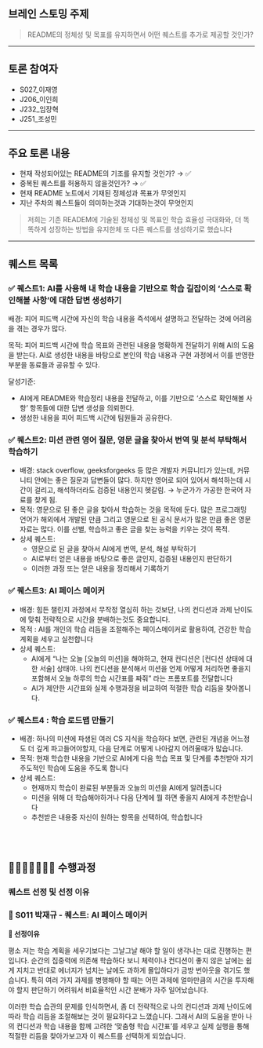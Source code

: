 ## 브레인 스토밍 주제

> README의 정체성 및 목표를 유지하면서 어떤 퀘스트를 추가로 제공할 것인가?
> 

---

## 토론 참여자

- S027_이재영
- J206_이인희
- J232_임장혁
- J251_조성민

---

## 주요 토론 내용

- 현재 작성되어있는 README의 기조를 유지할 것인가? → ✅
- 중복된 퀘스트를 허용하지 않을것인가? → ✅
- 현재 README 노트에서 기재된 정체성과 목표가 무엇인지
- 지난 주차의 퀘스트들이 의미하는것과 기대하는것이 무엇인지

> 저희는 기존 READEM에 기술된 정체성 및 목표인 학습 효율성 극대화와, 더 똑똑하게 성장하는 방법을 유지한체 또 다른 퀘스트를 생성하기로 했습니다
> 

---

## 퀘스트 목록

### ✅ 퀘스트1: AI를 사용해 내 학습 내용을 기반으로 학습 길잡이의 ‘스스로 확인해볼 사항’에 대한 답변 생성하기

배경: 피어 피드백 시간에 자신의 학습 내용을 즉석에서 설명하고 전달하는 것에 어려움을 겪는 경우가 많다.

목적: 피어 피드백 시간에 학습 목표와 관련된 내용을 명확하게 전달하기 위해 AI의 도움을 받는다. AI로 생성한 내용을 바탕으로 본인의 학습 내용과 구현 과정에서 이를 반영한 부분을 동료들과 공유할 수 있다.

달성기준:

- AI에게 README와 학습정리 내용을 전달하고, 이를 기반으로 ‘스스로 확인해볼 사항’ 항목들에 대한 답변 생성을 의뢰한다.
- 생성한 내용을 피어 피드백 시간에 팀원들과 공유한다.

### ✅ 퀘스트2: 미션 관련 영어 질문, 영문 글을 찾아서 번역 및 분석 부탁해서 학습하기

- 배경: stack overflow, geeksforgeeks 등 많은 개발자 커뮤니티가 있는데, 커뮤니티 안에는 좋은 질문과 답변들이 많다. 하지만 영어로 되어 있어서 해석하는데 시간이 걸리고, 해석하더라도 검증된 내용인지 헷갈림. → 누군가가 가공한 한국어 자료를 찾게 됨.
- 목적: 영문으로 된 좋은 글을 찾아서 학습하는 것을 목적에 둔다. 많은 프로그래밍 언어가 해외에서 개발된 만큼 그리고 영문으로 된 공식 문서가 많은 만큼 좋은 영문 자료는 많다. 이를 선별, 학습하고 좋은 글을 찾는 능력을 키우는 것이 목적.
- 상세 퀘스트:
    - 영문으로 된 글을 찾아서 AI에게 번역, 분석, 해설 부탁하기
    - AI로부터 얻은 내용을 바탕으로 좋은 글인지, 검증된 내용인지 판단하기
    - 이러한 과정 또는 얻은 내용을 정리해서 기록하기

### ✅ 퀘스트3: AI 페이스 메이커

- 배경: 힘든 챌린지 과정에서 무작정 열심히 하는 것보단, 나의 컨디션과 과제 난이도에 맞춰 전략적으로 시간을 분배하는것도 중요합니다.
- 목적 : AI를 개인의 학습 리듬을 조절해주는 페이스메이커로 활용하여, 건강한 학습 계획을 세우고 실천합니다
- 상세 퀘스트:
    - AI에게 “나는 오늘 [오늘의 미션]을 해야하고, 현재 컨디션은 [컨디션 상태에 대한 서술] 상태야. 나의 컨디션을 분석해서 미션을 언제 어떻게 처리하면 좋을지 포함해서 오늘 하루의 학습 시간표를 짜줘” 라는 프롬포트를 전달합니다
    - AI가 제안한 시간표와 실제 수행과정을 비교하여 적절한 학습 리듬을 찾아봅니다.
    

### ✅ 퀘스트4 : 학습 로드맵 만들기

- 배경: 하나의 미션에 파생된 여러 CS 지식을 학습하다 보면, 관련된 개념을 어느정도 더 깊게 파고들어야할지, 다음 단계로 어떻게 나아갈지 어려울때가 많습니다.
- 목적: 현재 학습한 내용을 기반으로 AI에게 다음 학습 목표 및 단계를 추천받아 자기주도적인 학습에 도움을 주도록 합니다
- 상세 퀘스트:
    - 현재까지 학습이 완료된 부분들과 오늘의 미션을 AI에게 알려줍니다
    - 미션을 위해 더 학습해야하거나 다음 단계에 뭘 하면 좋을지 AI에게 추천받습니다
    - 추천받은 내용중 자신이 원하는 항목을 선택하여, 학습합니다

<br>
<br>

## 🏃🏻‍➡️🏃🏻‍♀️‍➡️ 수행과정

### 퀘스트 선정 및 선정 이유

### 🧩 S011 박재규 - 퀘스트: AI 페이스 메이커

**🤔 선정이유**

평소 저는 학습 계획을 세우기보다는 그날그날 해야 할 일이 생각나는 대로 진행하는 편입니다. 순간의 집중력에 의존해 학습하다 보니 체력이나 컨디션이 좋지 않은 날에는 쉽게 지치고 반대로 에너지가 넘치는 날에도 과하게 몰입하다가 금방 번아웃을 겪기도 했습니다. 특히 여러 가지 과제를 병행해야 할 때는 어떤 과제에 얼마만큼의 시간을 투자해야 할지 판단하기 어려워서 비효율적인 시간 분배가 자주 일어났습니다.

이러한 학습 습관의 문제를 인식하면서, 좀 더 전략적으로 나의 컨디션과 과제 난이도에 따라 학습 리듬을 조절해보는 것이 필요하다고 느꼈습니다. 그래서 AI의 도움을 받아 나의 컨디션과 학습 내용을 함께 고려한 ‘맞춤형 학습 시간표’를 세우고 실제 실행을 통해 적절한 리듬을 찾아가보고자 이 퀘스트를 선택하게 되었습니다.
